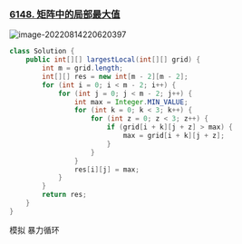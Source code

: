 ###  [6148. 矩阵中的局部最大值](https://leetcode.cn/problems/largest-local-values-in-a-matrix/)

![image-20220814220620397](http://milessg.oss-cn-beijing.aliyuncs.com/img/image-20220814220620397.png)

```java
class Solution {
    public int[][] largestLocal(int[][] grid) {
        int m = grid.length;
        int[][] res = new int[m - 2][m - 2];
        for (int i = 0; i < m - 2; i++) {
            for (int j = 0; j < m - 2; j++) {
                int max = Integer.MIN_VALUE;
                for (int k = 0; k < 3; k++) {
                    for (int z = 0; z < 3; z++) {
                        if (grid[i + k][j + z] > max) {
                            max = grid[i + k][j + z];
                        }
                    }
                }
                res[i][j] = max;
            }
        }
        return res;
    }
}
```

模拟 暴力循环